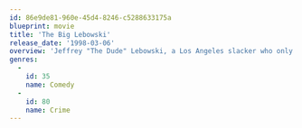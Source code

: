 ```yaml
---
id: 86e9de81-960e-45d4-8246-c5288633175a
blueprint: movie
title: 'The Big Lebowski'
release_date: '1998-03-06'
overview: 'Jeffrey "The Dude" Lebowski, a Los Angeles slacker who only wants to bowl and drink white Russians, is mistaken for another Jeffrey Lebowski, a wheelchair-bound millionaire, and finds himself dragged into a strange series of events involving nihilists, adult film producers, ferrets, errant toes, and large sums of money.'
genres:
  -
    id: 35
    name: Comedy
  -
    id: 80
    name: Crime
---
```

